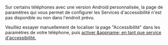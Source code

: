 Sur certains téléphones avec une version Android personnalisée, la page de paramètres qui vous permet de configurer les Services d'accessibilité n'est pas disponible ou non dans l'endroit prévu.

Veuillez essayer manuellement de localiser la page "Accessibilité" dans les paramètres de votre téléphone, puis <a href="#main_help_acsconfig"> activer &appname; en tant que service d'accessibilité. </a>

